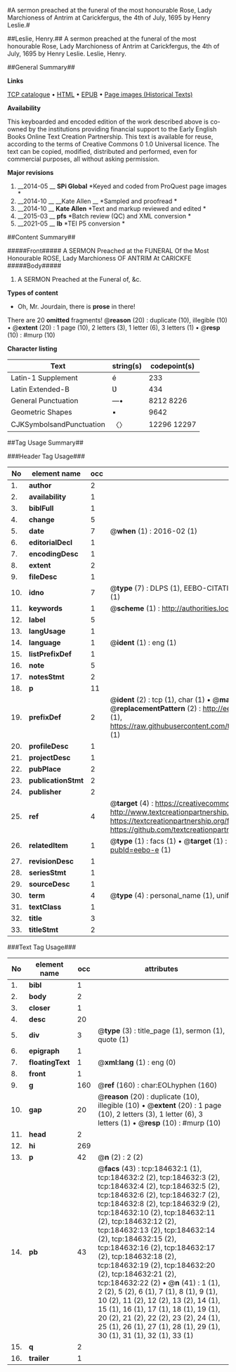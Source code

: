 #A sermon preached at the funeral of the most honourable Rose, Lady Marchioness of Antrim at Carickfergus, the 4th of July, 1695 by Henry Leslie.#

##Leslie, Henry.##
A sermon preached at the funeral of the most honourable Rose, Lady Marchioness of Antrim at Carickfergus, the 4th of July, 1695 by Henry Leslie.
Leslie, Henry.

##General Summary##

**Links**

[TCP catalogue](http://www.ota.ox.ac.uk/tcp/)  • 
[HTML](http://tei.it.ox.ac.uk/tcp/Texts-HTML/free/B09/B09386.html)  • 
[EPUB](http://tei.it.ox.ac.uk/tcp/Texts-EPUB/free/B09/B09386.epub) • 
[Page images (Historical Texts)](https://historicaltexts.jisc.ac.uk/eebo-64551356e)

**Availability**

This keyboarded and encoded edition of the work described above is co-owned by the
    institutions providing financial support to the Early English Books Online Text Creation
    Partnership. This text is available for reuse, according to the terms of  Creative Commons 0 1.0 Universal
    licence. The text can be copied, modified, distributed and performed, even for commercial
    purposes, all without asking permission.

**Major revisions**

1. __2014-05 __ __SPi Global__ *Keyed and coded from ProQuest page images *
1. __2014-10 __ __Kate Allen __ *Sampled and proofread *
1. __2014-10 __ __Kate Allen__ *Text and markup reviewed and edited *
1. __2015-03 __ __pfs__ *Batch review (QC) and XML conversion *
1. __2021-05 __ __lb__ *TEI P5 conversion *

##Content Summary##

#####Front#####
A SERMON Preached at the FUNERAL Of the Most Honourable ROSE, Lady Marchioness OF ANTRIM At CARICKFE
#####Body#####

1. A SERMON Preached at the Funeral of, &c.

**Types of content**

  * Oh, Mr. Jourdain, there is **prose** in there!

There are 20 **omitted** fragments! 
 @__reason__ (20) : duplicate (10), illegible (10)  •  @__extent__ (20) : 1 page (10), 2 letters (3), 1 letter (6), 3 letters (1)  •  @__resp__ (10) : #murp (10)

**Character listing**


|Text|string(s)|codepoint(s)|
|---|---|---|
|Latin-1 Supplement|é|233|
|Latin Extended-B|Ʋ|434|
|General Punctuation|—•|8212 8226|
|Geometric Shapes|▪|9642|
|CJKSymbolsandPunctuation|〈〉|12296 12297|

##Tag Usage Summary##

###Header Tag Usage###

|No|element name|occ|attributes|
|---|---|---|---|
|1.|__author__|2||
|2.|__availability__|1||
|3.|__biblFull__|1||
|4.|__change__|5||
|5.|__date__|7| @__when__ (1) : 2016-02 (1)|
|6.|__editorialDecl__|1||
|7.|__encodingDesc__|1||
|8.|__extent__|2||
|9.|__fileDesc__|1||
|10.|__idno__|7| @__type__ (7) : DLPS (1), EEBO-CITATION (1), VID (1), EEBO-PROQUEST (1), STC (2), OCLC (1)|
|11.|__keywords__|1| @__scheme__ (1) : http://authorities.loc.gov/ (1)|
|12.|__label__|5||
|13.|__langUsage__|1||
|14.|__language__|1| @__ident__ (1) : eng (1)|
|15.|__listPrefixDef__|1||
|16.|__note__|5||
|17.|__notesStmt__|2||
|18.|__p__|11||
|19.|__prefixDef__|2| @__ident__ (2) : tcp (1), char (1)  •  @__matchPattern__ (2) : ([0-9\-]+):([0-9IVX]+) (1), (.+) (1)  •  @__replacementPattern__ (2) : http://eebo.chadwyck.com/downloadtiff?vid=$1&page=$2 (1), https://raw.githubusercontent.com/textcreationpartnership/Texts/master/tcpchars.xml#$1 (1)|
|20.|__profileDesc__|1||
|21.|__projectDesc__|1||
|22.|__pubPlace__|2||
|23.|__publicationStmt__|2||
|24.|__publisher__|2||
|25.|__ref__|4| @__target__ (4) : https://creativecommons.org/publicdomain/zero/1.0/ (1), http://www.textcreationpartnership.org/docs/. (1), https://textcreationpartnership.org/faq/#faq05 (1), https://github.com/textcreationpartnership (1)|
|26.|__relatedItem__|1| @__type__ (1) : facs (1)  •  @__target__ (1) : https://data.historicaltexts.jisc.ac.uk/view?pubId=eebo-e (1)|
|27.|__revisionDesc__|1||
|28.|__seriesStmt__|1||
|29.|__sourceDesc__|1||
|30.|__term__|4| @__type__ (4) : personal_name (1), uniform_title (1), topical_term (2)|
|31.|__textClass__|1||
|32.|__title__|3||
|33.|__titleStmt__|2||


###Text Tag Usage###

|No|element name|occ|attributes|
|---|---|---|---|
|1.|__bibl__|1||
|2.|__body__|2||
|3.|__closer__|1||
|4.|__desc__|20||
|5.|__div__|3| @__type__ (3) : title_page (1), sermon (1), quote (1)|
|6.|__epigraph__|1||
|7.|__floatingText__|1| @__xml:lang__ (1) : eng (0)|
|8.|__front__|1||
|9.|__g__|160| @__ref__ (160) : char:EOLhyphen (160)|
|10.|__gap__|20| @__reason__ (20) : duplicate (10), illegible (10)  •  @__extent__ (20) : 1 page (10), 2 letters (3), 1 letter (6), 3 letters (1)  •  @__resp__ (10) : #murp (10)|
|11.|__head__|2||
|12.|__hi__|269||
|13.|__p__|42| @__n__ (2) : 2 (2)|
|14.|__pb__|43| @__facs__ (43) : tcp:184632:1 (1), tcp:184632:2 (2), tcp:184632:3 (2), tcp:184632:4 (2), tcp:184632:5 (2), tcp:184632:6 (2), tcp:184632:7 (2), tcp:184632:8 (2), tcp:184632:9 (2), tcp:184632:10 (2), tcp:184632:11 (2), tcp:184632:12 (2), tcp:184632:13 (2), tcp:184632:14 (2), tcp:184632:15 (2), tcp:184632:16 (2), tcp:184632:17 (2), tcp:184632:18 (2), tcp:184632:19 (2), tcp:184632:20 (2), tcp:184632:21 (2), tcp:184632:22 (2)  •  @__n__ (41) : 1 (1), 2 (2), 5 (2), 6 (1), 7 (1), 8 (1), 9 (1), 10 (2), 11 (2), 12 (2), 13 (2), 14 (1), 15 (1), 16 (1), 17 (1), 18 (1), 19 (1), 20 (2), 21 (2), 22 (2), 23 (2), 24 (1), 25 (1), 26 (1), 27 (1), 28 (1), 29 (1), 30 (1), 31 (1), 32 (1), 33 (1)|
|15.|__q__|2||
|16.|__trailer__|1||
